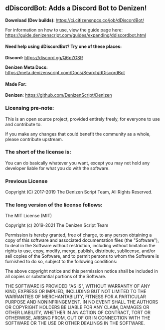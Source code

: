 dDiscordBot: Adds a Discord Bot to Denizen!
-------------------------------------------

**Download (Dev builds)**: https://ci.citizensnpcs.co/job/dDiscordBot/

For information on how to use, view the guide page here: https://guide.denizenscript.com/guides/expanding/ddiscordbot.html

#### Need help using dDiscordBot? Try one of these places:

**Discord:** https://discord.gg/Q6pZGSR

**Denizen Meta Docs:** https://meta.denizenscript.com/Docs/Search/dDiscordBot

#### Made For:

**Denizen**: https://github.com/DenizenScript/Denizen

### Licensing pre-note:

This is an open source project, provided entirely freely, for everyone to use and contribute to.

If you make any changes that could benefit the community as a whole, please contribute upstream.

### The short of the license is:

You can do basically whatever you want, except you may not hold any developer liable for what you do with the software.

### Previous License

Copyright (C) 2017-2019 The Denizen Script Team, All Rights Reserved.

### The long version of the license follows:

The MIT License (MIT)

Copyright (c) 2019-2021 The Denizen Script Team

Permission is hereby granted, free of charge, to any person obtaining a copy
of this software and associated documentation files (the "Software"), to deal
in the Software without restriction, including without limitation the rights
to use, copy, modify, merge, publish, distribute, sublicense, and/or sell
copies of the Software, and to permit persons to whom the Software is
furnished to do so, subject to the following conditions:

The above copyright notice and this permission notice shall be included in all
copies or substantial portions of the Software.

THE SOFTWARE IS PROVIDED "AS IS", WITHOUT WARRANTY OF ANY KIND, EXPRESS OR
IMPLIED, INCLUDING BUT NOT LIMITED TO THE WARRANTIES OF MERCHANTABILITY,
FITNESS FOR A PARTICULAR PURPOSE AND NONINFRINGEMENT. IN NO EVENT SHALL THE
AUTHORS OR COPYRIGHT HOLDERS BE LIABLE FOR ANY CLAIM, DAMAGES OR OTHER
LIABILITY, WHETHER IN AN ACTION OF CONTRACT, TORT OR OTHERWISE, ARISING FROM,
OUT OF OR IN CONNECTION WITH THE SOFTWARE OR THE USE OR OTHER DEALINGS IN THE
SOFTWARE.
